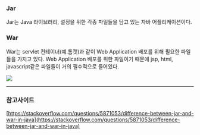 ### Jar
Jar는 Java 라이브러리, 설정을 위한 각종 파일들을 담고 있는 자바 어플리케이션이다.

### War
War는 servlet 컨테이너(예.톰캣)과 같이 Web Application 배포를 위해 필요한 파일들을 가지고 있다. 
Web Application 배포를 위한 파일이기 때문에 jsp, html, javascript같은 파일들이 거의 필수적으로 들어있다. 

![](./Images/Jar-and-War1.png)


----
### 참고사이트
[https://stackoverflow.com/questions/5871053/difference-between-jar-and-war-in-java](https://stackoverflow.com/questions/5871053/difference-between-jar-and-war-in-java)

